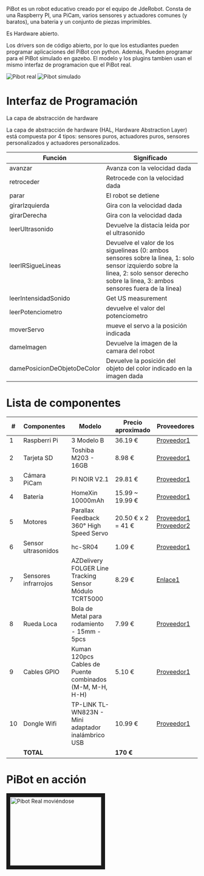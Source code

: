 PiBot es un robot educativo creado por el equipo de JdeRobot. Consta de una Raspberry PI, una PiCam, varios sensores y actuadores comunes (y baratos), una bateria y un conjunto de piezas imprimibles.

Es Hardware abierto.

Los drivers son de código abierto, por lo que los estudiantes pueden programar aplicaciones del PiBot con python. Además, Pueden programar para el PiBot simulado en gazebo. El modelo y los plugins tambien usan el mismo interfaz de programacion que el PiBot real.

![Pibot real][PiBot-real]
![Pibot simulado][PiBot-sim]

[PiBot-sim]: http://jderobot.github.io/JdeRobot/pibot-2.png "Simulated PiBot"
[PiBot-real]: http://jderobot.github.io/JdeRobot/pibot-1.png "Real PiBot"


# Interfaz de Programación

La capa de abstracción de hardware

La capa de abstracción de hardware (HAL, Hardware Abstraction Layer) está compuesta por 4 tipos: sensores puros, actuadores puros, sensores personalizados y actuadores personalizados.

| Función | Significado |
| ------ |------|
| avanzar | Avanza con la velocidad dada|
| retroceder | Retrocede con la velocidad dada|
| parar | El robot se detiene|
| girarIzquierda | Gira con la velocidad dada |
| girarDerecha | Gira con la velocidad dada |
| leerUltrasonido | Devuelve la distacia leida por el ultrasonido |
| leerIRSigueLineas | Devuelve el valor de los siguelineas (0: ambos sensores sobre la linea, 1: solo sensor izquierdo sobre la linea, 2: solo sensor derecho sobre la linea, 3: ambos sensores fuera de la linea) |
| leerIntensidadSonido | Get US measurement |
| leerPotenciometro | devuelve el valor del potenciometro |
| moverServo | mueve el servo a la posición indicada |
| dameImagen | Devuelve la imagen de la camara del robot |
| damePosicionDeObjetoDeColor | Devuelve la posición del objeto del color indicado en la imagen dada |



# Lista de componentes

| # |  Componentes          | Modelo                                                   | Precio aproximado           | Proveedores                                               |
|---|-----------------|----------------------------------------------------------|-----------------------|-------------------------------------------------------|
| 1 | Raspberri Pi    | 3 Modelo B                                               | 36.19 €               | [Proveedor1](http://amzn.eu/7uRiBW7)              |
| 2 | Tarjeta SD      | Toshiba M203 - 16GB                                      | 8.98 €                | [Proveedor1](http://amzn.eu/bW0ki3k)                     |
| 3 | Cámara PiCam           | PI NOIR V2.1                                             | 29.81 €               | [Proveedor1](http://amzn.eu/eGM1Ubi)                     |
| 4 | Batería  | HomeXin 10000mAh                                         | 15.99 ~ 19.99 €       | [Proveedor1](http://amzn.eu/dQH6yoq)                     |
| 5 | Motores         | Parallax Feedback 360° High Speed Servo                  | 20.50 € x 2 = 41 € | [Proveedor1](https://www.parallax.com/product/900-00360) [Proveedor2](https://www.mouser.es/ProductDetail/Parallax/900-00360?qs=sGAEpiMZZMtt6tuQNKDHLE0oGB4bKBGVOpFaHt1npXQ%3d)    |
| 6 | Sensor ultrasonidos    | hc-SR04                                                  | 1.09 €                | [Proveedor1](http://amzn.eu/b4SQsB3)                     |
| 7 | Sensores infrarrojos     | AZDelivery FOLGER Line Tracking Sensor Módulo TCRT5000   | 8.29 €                | [Enlace1](http://amzn.eu/55ZCxem)                     |
| 8 | Rueda Loca      | Bola de Metal para rodamiento - 15mm - 5pcs              | 7.99 €                | [Proveedor1](http://amzn.eu/eefjAvr)                     |
| 9 | Cables GPIO     | Kuman 120pcs Cables de Puente combinados (M-M, M-H, H-H) | 5.10 €                | [Proveedor1](http://amzn.eu/5Ubyt91) 
| 10 | Dongle Wifi     | TP-LINK TL-WN823N - Mini adaptador inalámbrico USB | 10.99 €                | [Proveedor1](http://amzn.eu/b7FWw1E) |
|   | **TOTAL**       |                                                          | **170 €**          |                                                       |



# PiBot en acción

<a href="http://www.youtube.com/watch?feature=player_embedded&v=jZ3wTeToTUo" target="_blank"><img src="http://img.youtube.com/vi/WUeVjef1p6U/0.jpg"
alt="Pibot Real moviéndose" width="240" height="180" border="10" /></a>
